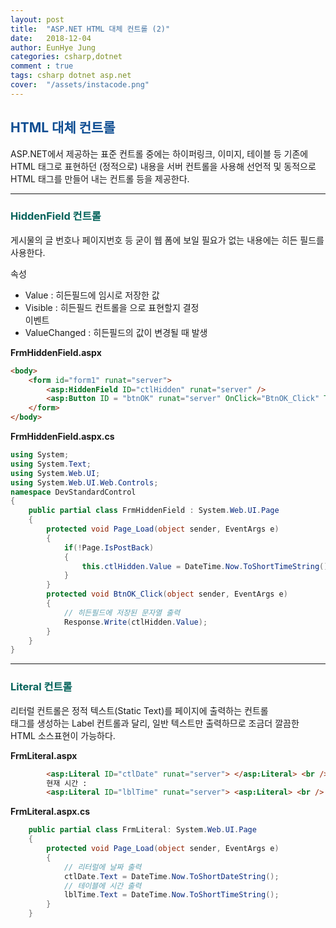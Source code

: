 ```yaml
---
layout: post
title:  "ASP.NET HTML 대체 컨트롤 (2)"
date:   2018-12-04
author: EunHye Jung
categories: csharp,dotnet
comment : true
tags: csharp dotnet asp.net
cover:  "/assets/instacode.png"
---  
```

   
## <font color = "#0E4D92"> HTML 대체 컨트롤 </font>    
   
ASP.NET에서 제공하는 표준 컨트롤 중에는 하이퍼링크, 이미지, 테이블 등 기존에 HTML 태그로 표현하던 (정적으로) 내용을 서버 컨트롤을 사용해 선언적 및 동적으로 HTML 태그를 만들어 내는 컨트롤 등을 제공한다.  
     
     
- - -   
     
     
### <font color="#04635b"> HiddenField 컨트롤 </font>   
   
게시물의 글 번호나 페이지번호 등 굳이 웹 폼에 보일 필요가 없는 내용에는 히든 필드를 사용한다.  
   
속성  
* Value : 히든필드에 임시로 저장한 값  
* Visible : 히든필드 컨트롤을 <input type="hidden" />으로 표현할지 결정  
이벤트   
* ValueChanged : 히든필드의 값이 변경될 때 발생   
     
<b> FrmHiddenField.aspx </b>  
```aspx
<body>
    <form id="form1" runat="server">
		<asp:HiddenField ID="ctlHidden" runat="server" />
		<asp:Button ID = "btnOK" runat="server" OnClick="BtnOK_Click" Text="히든필드에 저장된 값 출력" />
	</form>
</body>
```   
      
<b> FrmHiddenField.aspx.cs </b>   
```cs  
using System;
using System.Text;
using System.Web.UI;
using System.Web.UI.Web.Controls;
namespace DevStandardControl
{
	public partial class FrmHiddenField : System.Web.UI.Page
	{
		protected void Page_Load(object sender, EventArgs e)
		{
			if(!Page.IsPostBack)
			{
				this.ctlHidden.Value = DateTime.Now.ToShortTimeString();
			}
		}
		protected void BtnOK_Click(object sender, EventArgs e)
		{
			// 히든필드에 저장된 문자열 출력
			Response.Write(ctlHidden.Value);
		}
	}
}
```   
     
     
- - -   
     
     
### <font color="#04635b"> Literal 컨트롤 </font>   
   
리터럴 컨트롤은 정적 텍스트(Static Text)를 페이지에 출력하는 컨트롤  
<span> 태그를 생성하는 Label 컨트롤과 달리, 일반 텍스트만 출력하므로 조금더 깔끔한 HTML 소스표현이 가능하다.  
   
<b> FrmLiteral.aspx </b>   
```aspx  		현재 날짜 : 
		<asp:Literal ID="ctlDate" runat="server"> </asp:Literal> <br />
        현재 시간 : 
		<asp:Literal ID="lblTime" runat="server"> <asp:Literal> <br />
```  
<b> FrmLiteral.aspx.cs </b>  
```cs
	public partial class FrmLiteral: System.Web.UI.Page
	{
		protected void Page_Load(object sender, EventArgs e)
		{
			// 리터럴에 날짜 출력
			ctlDate.Text = DateTime.Now.ToShortDateString();
			// 테이블에 시간 출력
			lblTime.Text = DateTime.Now.ToShortTimeString();
		}
	}
```   
    
